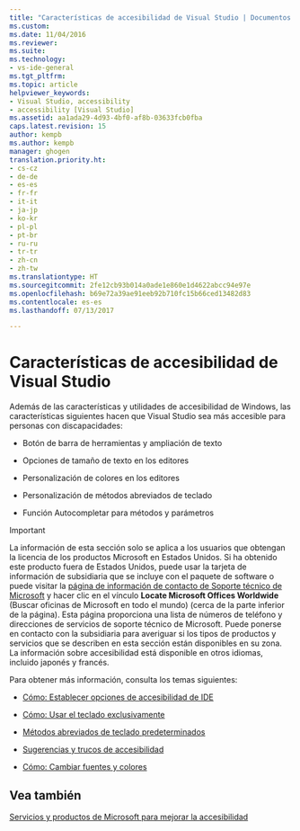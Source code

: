 ```yaml
---
title: "Características de accesibilidad de Visual Studio | Documentos de Microsoft"
ms.custom: 
ms.date: 11/04/2016
ms.reviewer: 
ms.suite: 
ms.technology:
- vs-ide-general
ms.tgt_pltfrm: 
ms.topic: article
helpviewer_keywords:
- Visual Studio, accessibility
- accessibility [Visual Studio]
ms.assetid: aa1ada29-4d93-4bf0-af8b-03633fcb0fba
caps.latest.revision: 15
author: kempb
ms.author: kempb
manager: ghogen
translation.priority.ht:
- cs-cz
- de-de
- es-es
- fr-fr
- it-it
- ja-jp
- ko-kr
- pl-pl
- pt-br
- ru-ru
- tr-tr
- zh-cn
- zh-tw
ms.translationtype: HT
ms.sourcegitcommit: 2fe12cb93b014a0ade1e860e1d4622abcc94e97e
ms.openlocfilehash: b69e72a39ae91eeb92b710fc15b66ced13482d83
ms.contentlocale: es-es
ms.lasthandoff: 07/13/2017

---
```

# <a name="accessibility-features-of-visual-studio"></a>Características de accesibilidad de Visual Studio
Además de las características y utilidades de accesibilidad de Windows, las características siguientes hacen que Visual Studio sea más accesible para personas con discapacidades:  
  
-   Botón de barra de herramientas y ampliación de texto  
  
-   Opciones de tamaño de texto en los editores  
  
-   Personalización de colores en los editores  
  
-   Personalización de métodos abreviados de teclado  
  
-   Función Autocompletar para métodos y parámetros  
  
> [!IMPORTANT]
>  La información de esta sección solo se aplica a los usuarios que obtengan la licencia de los productos Microsoft en Estados Unidos. Si ha obtenido este producto fuera de Estados Unidos, puede usar la tarjeta de información de subsidiaria que se incluye con el paquete de software o puede visitar la [página de información de contacto de Soporte técnico de Microsoft](http://support.microsoft.com/ContactUs) y hacer clic en el vínculo **Locate Microsoft Offices Worldwide** (Buscar oficinas de Microsoft en todo el mundo) (cerca de la parte inferior de la página). Esta página proporciona una lista de números de teléfono y direcciones de servicios de soporte técnico de Microsoft. Puede ponerse en contacto con la subsidiaria para averiguar si los tipos de productos y servicios que se describen en esta sección están disponibles en su zona. La información sobre accesibilidad está disponible en otros idiomas, incluido japonés y francés.  
  
 Para obtener más información, consulta los temas siguientes:  
  
-   [Cómo: Establecer opciones de accesibilidad de IDE](../../ide/reference/how-to-set-ide-accessibility-options.md)  
  
-   [Cómo: Usar el teclado exclusivamente](../../ide/reference/how-to-use-the-keyboard-exclusively.md)  
  
-   [Métodos abreviados de teclado predeterminados](../../ide/default-keyboard-shortcuts-in-visual-studio.md)  
  
-   [Sugerencias y trucos de accesibilidad](../../ide/reference/accessibility-tips-and-tricks.md)  
  
-   [Cómo: Cambiar fuentes y colores](../../ide/how-to-change-fonts-and-colors-in-visual-studio.md)  
  
## <a name="see-also"></a>Vea también  
 [Servicios y productos de Microsoft para mejorar la accesibilidad](../../ide/reference/accessibility-products-and-services-from-microsoft.md)

